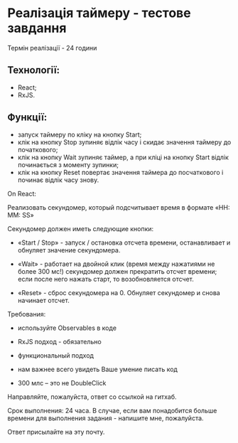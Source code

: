 # Реалізація таймеру - тестове завдання

Термін реалізації - 24 години

## Технології:

- React;
- RxJS.

## Функції:

- запуск таймеру по кліку на кнопку Start;
- клік на кнопку Stop зупиняє відлік часу і скидає значення таймеру до
  початкового;
- клік на кнопку Wait зупиняє таймер, а при кліці на кнопку Start відлік
  починається з моменту зупинки;
- клік на кнопку Reset повертає значення таймера до посчаткового і починає
  відлік часу знову.

On React:

Реализовать секундомер, который подсчитывает время в формате «HH: MM: SS»

Секундомер должен иметь следующие кнопки:

- «Start / Stop» - запуск / остановка отсчета времени, останавливает и обнуляет
  значение секундомера.

- «Wait» - работает на двойной клик (время между нажатиями не более 300 мс!)
  секундомер должен прекратить отсчет времени; если после него нажать старт, то
  возобновляется отсчет.

- «Reset» - сброс секундомера на 0. Обнуляет секундомер и снова начинает отсчет.

Требования:

- используйте Observables в коде

- RxJS подход - обязательно

- функциональный подход

- нам важнее всего увидеть Ваше умение писать код

- 300 млс – это не DoubleClick

Направляйте, пожалуйста, ответ со ссылкой на гитхаб.

Срок выполнения: 24 часа. В случае, если вам понадобится больше времени для
выполнения задания - напишите мне, пожалуйста.

Ответ присылайте на эту почту.
